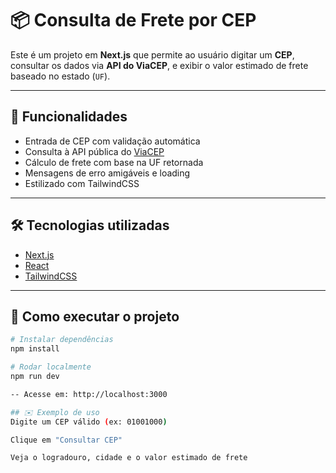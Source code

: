 # 📦 Consulta de Frete por CEP

Este é um projeto em **Next.js** que permite ao usuário digitar um **CEP**, consultar os dados via **API do ViaCEP**, e exibir o valor estimado de frete baseado no estado (`UF`).

---

## 🚀 Funcionalidades

- Entrada de CEP com validação automática
- Consulta à API pública do [ViaCEP](https://viacep.com.br/)
- Cálculo de frete com base na UF retornada
- Mensagens de erro amigáveis e loading
- Estilizado com TailwindCSS

---

## 🛠️ Tecnologias utilizadas

- [Next.js](https://nextjs.org/)
- [React](https://react.dev/)
- [TailwindCSS](https://tailwindcss.com/)

---

## 📂 Como executar o projeto

```bash
# Instalar dependências
npm install

# Rodar localmente
npm run dev

-- Acesse em: http://localhost:3000

## ✉️ Exemplo de uso
Digite um CEP válido (ex: 01001000)

Clique em "Consultar CEP"

Veja o logradouro, cidade e o valor estimado de frete

